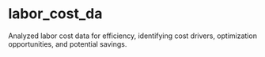 # labor_cost_da
Analyzed labor cost data for efficiency, identifying cost drivers, optimization opportunities, and potential savings.
